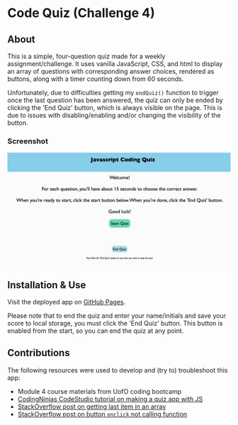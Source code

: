 # Code Quiz (Challenge 4)
## About
This is a simple, four-question quiz made for a weekly assignment/challenge. It uses vanilla JavaScript, CSS, and html to display an array of questions with corresponding answer choices, rendered as buttons, along with a timer counting down from 60 seconds. 

Unfortunately, due to difficulties getting my `endQuiz()` function to trigger once the last question has been answered, the quiz can only be ended by clicking the 'End Quiz' button, which is always visible on the page. This is due to issues with disabling/enabling and/or changing the visibility of the button. 

### Screenshot
![Homepage](./assets/Screenshot%20Capture%20-%202023-04-23%20-%2000-57-36.png)

## Installation & Use
Visit the deployed app on [GitHub Pages](https://sar-kat-hop.github.io/code-quiz-c4/).

Please note that to end the quiz and enter your name/initials and save your score to local storage, you must click the 'End Quiz' button. This button is enabled from the start, so you can end the quiz at any point. 

## Contributions
The following resources were used to develop and (try to) troubleshoot this app:

* Module 4 course materials from UofO coding bootcamp
* [CodingNinjas CodeStudio tutorial on making a quiz app with JS](https://www.codingninjas.com/codestudio/library/how-to-create-a-quiz-app-using-javascript)
* [StackOverflow post on getting last item in an array](https://stackoverflow.com/questions/3216013/get-the-last-item-in-an-array)
* [StackOverflow post on button `onclick` not calling function](https://stackoverflow.com/questions/29002220/button-onclick-not-calling-function)